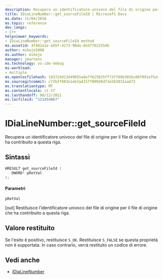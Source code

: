 ```yaml
---
description: Recupera un identificatore univoco del file di origine per il file di origine che ha contribuito a questa riga.
title: IDiaLineNumber::get_sourceFileId | Microsoft Docs
ms.date: 11/04/2016
ms.topic: reference
dev_langs:
- C++
helpviewer_keywords:
- IDiaLineNumber::get_sourceFileId method
ms.assetid: 4f482a1e-e85f-4173-98de-8e5f7622554b
author: mikejo5000
ms.author: mikejo
manager: jmartens
ms.technology: vs-ide-debug
ms.workload:
- multiple
ms.openlocfilehash: 193724d13d49055a8e7f625835ff73f789b303bc06f991ef5a5a13b4996487fb
ms.sourcegitcommit: c72b2f603e1eb3a4157f00926df2e263831ea472
ms.translationtype: MT
ms.contentlocale: it-IT
ms.lasthandoff: 08/12/2021
ms.locfileid: "121454967"
---
```

# <a name="idialinenumberget_sourcefileid"></a>IDiaLineNumber::get_sourceFileId
Recupera un identificatore univoco del file di origine per il file di origine che ha contribuito a questa riga.

## <a name="syntax"></a>Sintassi

```C++
HRESULT get_sourceFileId ( 
   DWORD* pRetVal
);
```

#### <a name="parameters"></a>Parametri
 `pRetVal`

[out] Restituisce l'identificatore univoco del file di origine per il file di origine che ha contribuito a questa riga.

## <a name="return-value"></a>Valore restituito
 Se l'esito è positivo, restituisce `S_OK`. Restituisce `S_FALSE` se questa proprietà non è supportata. In caso contrario, verrà restituito un codice di errore.

## <a name="see-also"></a>Vedi anche
- [IDiaLineNumber](../../debugger/debug-interface-access/idialinenumber.md)
